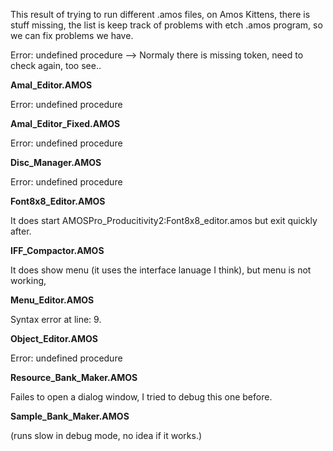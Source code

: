 This result of trying to run different .amos files, on Amos Kittens, there is stuff missing, the list is keep track of problems with etch .amos program, so we can fix problems we have.

Error: undefined procedure --> Normaly there is missing token, need to check again, too see..


**Amal_Editor.AMOS**

Error: undefined procedure

**Amal_Editor_Fixed.AMOS**

Error: undefined procedure

**Disc_Manager.AMOS**

Error: undefined procedure

**Font8x8_Editor.AMOS**

It does start AMOSPro_Producitivity2:Font8x8_editor.amos
but exit quickly after.

**IFF_Compactor.AMOS**

It does show menu (it uses the interface lanuage I think),
but menu is not working,

**Menu_Editor.AMOS**

Syntax error at line: 9.

**Object_Editor.AMOS**

Error: undefined procedure

**Resource_Bank_Maker.AMOS**

Failes to open a dialog window, I tried to debug this one before.

**Sample_Bank_Maker.AMOS**

(runs slow in debug mode, no idea if it works.)

